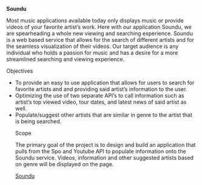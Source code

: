 <strong>Soundu</strong>

<p>Most music applications available today only displays music or provide videos of your favorite artist’s work. Here with our application Soundu, we are spearheading a whole new viewing and searching experience. Soundu is a web based service that allows for the search of different artists and for the seamless visualization of their videos. Our target audience is any individual who holds a passion for music and has a desire for a more streamlined searching and viewing experience.<p> 

<p>Objectives</p>
<ul>
<li>To provide an easy to use application that allows for users to search for favorite artists and 
	and providing said artist’s information to the user.</li>
<li>Optimizing the use of two separate API’s to call information such as artist’s top
	viewed video, tour dates, and latest news of said artist as well.</li>
<li>Populate/suggest other artists that are similar in genre to the artist that is being searched.</li>
</ br>	


<p>Scope</p>
</ br>
<p>The primary goal of the project is to design and build an application that pulls from the Spo and Youtube API to populate information onto the Soundu service. Videos, information and other suggested artists based on genre will be displayed on the page.</p>

<a href="https://kmmatthews15.github.io/Soundu/home.html">Soundu</a>
